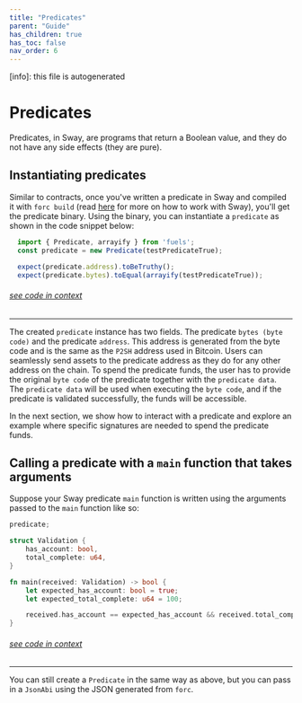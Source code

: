 ```yaml
---
title: "Predicates"
parent: "Guide"
has_children: true
has_toc: false
nav_order: 6
---
```


[info]: this file is autogenerated


# Predicates

Predicates, in Sway, are programs that return a Boolean value, and they do not have any side effects (they are pure).

## Instantiating predicates

Similar to contracts, once you've written a predicate in Sway and compiled it with `forc build` (read [here](https://fuellabs.github.io/sway/v{{site.data.versions.sway}}/book/introduction/index.html) for more on how to work with Sway), you'll get the predicate binary. Using the binary, you can instantiate a `predicate` as shown in the code snippet below:


```typescript
  import { Predicate, arrayify } from 'fuels';
  const predicate = new Predicate(testPredicateTrue);

  expect(predicate.address).toBeTruthy();
  expect(predicate.bytes).toEqual(arrayify(testPredicateTrue));
```
###### [see code in context](https://github.com/FuelLabs/fuels-ts/blob/master/packages/fuel-gauge/src/doc-examples.test.ts#L340-L346)

---


The created `predicate` instance has two fields. The predicate `bytes (byte code)` and the predicate `address`. This address is generated from the byte code and is the same as the `P2SH` address used in Bitcoin. Users can seamlessly send assets to the predicate address as they do for any other address on the chain. To spend the predicate funds, the user has to provide the original `byte code` of the predicate together with the `predicate data`. The `predicate data` will be used when executing the `byte code`, and if the predicate is validated successfully, the funds will be accessible.

In the next section, we show how to interact with a predicate and explore an example where specific signatures are needed to spend the predicate funds.

## Calling a predicate with a `main` function that takes arguments

Suppose your Sway predicate `main` function is written using the arguments passed to the `main` function like so:


```rust
predicate;

struct Validation {
    has_account: bool,
    total_complete: u64,
}

fn main(received: Validation) -> bool {
    let expected_has_account: bool = true;
    let expected_total_complete: u64 = 100;

    received.has_account == expected_has_account && received.total_complete == expected_total_complete
}
```
###### [see code in context](https://github.com/FuelLabs/fuels-ts/blob/master/packages/fuel-gauge/test-projects/predicate-main-args-struct/src/main.sw#L1-L15)

---


You can still create a `Predicate` in the same way as above, but you can pass in a `JsonAbi` using the JSON generated from `forc`.
